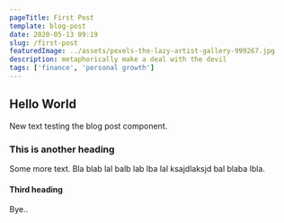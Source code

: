 ```yaml
---
pageTitle: First Post
template: blog-post
date: 2020-05-13 09:19
slug: /first-post
featuredImage: ../assets/pexels-the-lazy-artist-gallery-999267.jpg
description: metaphorically make a deal with the devil
tags: ['finance', 'personal growth']
---
```


## Hello World

New text testing the blog post component.

### This is another heading

Some more text. Bla blab lal balb lab lba lal ksajdlaksjd bal blaba lbla.

#### Third heading

Bye..


